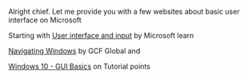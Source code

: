 Alright chief. Let me provide you with a few websites about basic user interface on Microsoft

Starting with [User interface and input](https://learn.microsoft.com/en-us/windows/apps/develop/user-interface?tabs=winui-3) by Microsoft learn

[Navigating Windows](https://edu.gcfglobal.org/en/windowsbasics/navigating-windows/1/) by GCF Global and

[Windows 10 - GUI Basics](https://www.tutorialspoint.com/windows10/windows10_gui_basics.htm) on Tutorial points

